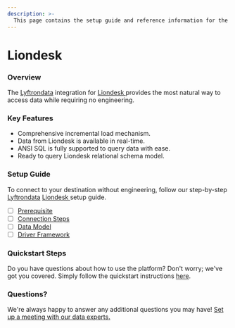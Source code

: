 ```yaml
---
description: >-
  This page contains the setup guide and reference information for the Liondesk  source connector.
---
```


# Liondesk 

### Overview

The [Lyftrondata](https://www.lyftrondata.com/) integration for [Liondesk ](None) provides the most natural way to access data while requiring no engineering.

### Key Features

* Comprehensive incremental load mechanism.
* Data from Liondesk  is available in real-time.&#x20;
* ANSI SQL is fully supported to query data with ease.
* Ready to query Liondesk  relational schema model.

### Setup Guide

To connect to your destination without engineering, follow our step-by-step [Lyftrondata](https://www.lyftrondata.com/)  [Liondesk ](None) setup guide.

* [ ] [Prerequisite](prerequisite.md)
* [ ] [Connection Steps](connection-steps.md)
* [ ] [Data Model](data-model/erd.md)
* [ ] [Driver Framework](driver-framework/)

### Quickstart Steps

Do you have questions about how to use the platform? Don't worry; we've got you covered. Simply follow the quickstart instructions [here](../README.md).

### Questions? <a href="#questions" id="questions"></a>

We're always happy to answer any additional questions you may have! [Set up a meeting with our data experts.](https://www.lyftrondata.com/book-a-meeting/)

